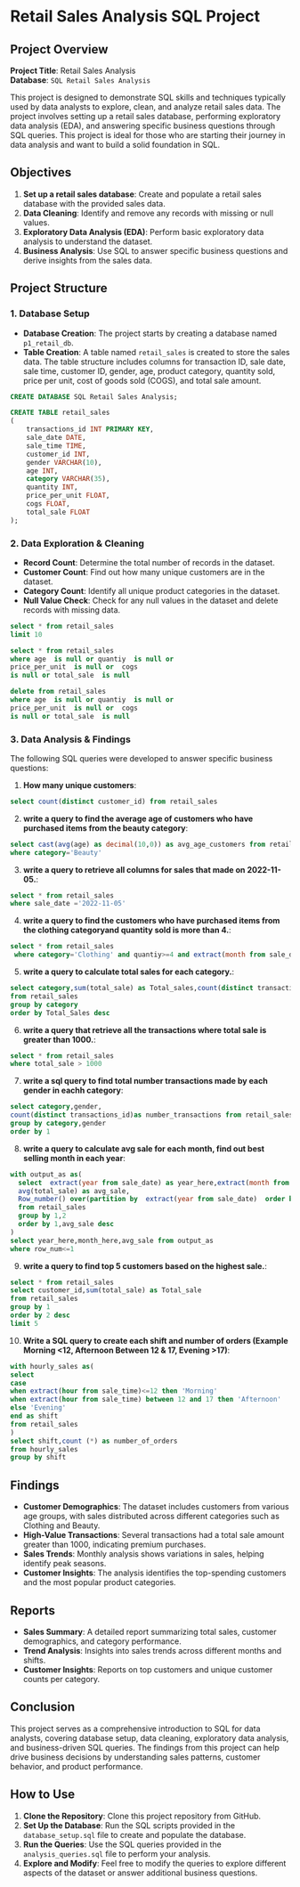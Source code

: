 # Retail Sales Analysis SQL Project

## Project Overview

**Project Title**: Retail Sales Analysis    
**Database**: `SQL Retail Sales Analysis`

This project is designed to demonstrate SQL skills and techniques typically used by data analysts to explore, clean, and analyze retail sales data. The project involves setting up a retail sales database, performing exploratory data analysis (EDA), and answering specific business questions through SQL queries. This project is ideal for those who are starting their journey in data analysis and want to build a solid foundation in SQL.

## Objectives

1. **Set up a retail sales database**: Create and populate a retail sales database with the provided sales data.
2. **Data Cleaning**: Identify and remove any records with missing or null values.
3. **Exploratory Data Analysis (EDA)**: Perform basic exploratory data analysis to understand the dataset.
4. **Business Analysis**: Use SQL to answer specific business questions and derive insights from the sales data.

## Project Structure

### 1. Database Setup

- **Database Creation**: The project starts by creating a database named `p1_retail_db`.
- **Table Creation**: A table named `retail_sales` is created to store the sales data. The table structure includes columns for transaction ID, sale date, sale time, customer ID, gender, age, product category, quantity sold, price per unit, cost of goods sold (COGS), and total sale amount.

```sql
CREATE DATABASE SQL Retail Sales Analysis;

CREATE TABLE retail_sales
(
    transactions_id INT PRIMARY KEY,
    sale_date DATE,	
    sale_time TIME,
    customer_id INT,	
    gender VARCHAR(10),
    age INT,
    category VARCHAR(35),
    quantity INT,
    price_per_unit FLOAT,	
    cogs FLOAT,
    total_sale FLOAT
);
```

### 2. Data Exploration & Cleaning

- **Record Count**: Determine the total number of records in the dataset.
- **Customer Count**: Find out how many unique customers are in the dataset.
- **Category Count**: Identify all unique product categories in the dataset.
- **Null Value Check**: Check for any null values in the dataset and delete records with missing data.

```sql
select * from retail_sales
limit 10

select * from retail_sales
where age  is null or quantiy  is null or
price_per_unit  is null or  cogs  
is null or total_sale  is null

delete from retail_sales
where age  is null or quantiy  is null or
price_per_unit  is null or  cogs  
is null or total_sale  is null

```

### 3. Data Analysis & Findings

The following SQL queries were developed to answer specific business questions:

1. **How many unique customers**:
```sql
select count(distinct customer_id) from retail_sales
```

2. **write a query to find the average age of customers who have purchased items from the beauty category**:
```sql
select cast(avg(age) as decimal(10,0)) as avg_age_customers from retail_sales
where category='Beauty'
```

3. **write a query to retrieve all columns for sales that made on 2022-11-05.**:
```sql
select * from retail_sales
where sale_date ='2022-11-05'
```

4. **write a query to find the  customers who have purchased items from the clothing categoryand quantity sold is more than 4.**:
```sql
select * from retail_sales
 where category='Clothing' and quantiy>=4 and extract(month from sale_date)='11'
```

5. **write a query to calculate total sales for each category.**:
```sql
select category,sum(total_sale) as Total_sales,count(distinct transactions_id) as total_orders
from retail_sales
group by category
order by Total_Sales desc
```

6. **write a query that retrieve all the  transactions where total sale is greater than 1000.**:
```sql
select * from retail_sales
where total_sale > 1000
```

7. **write a sql query to find total number transactions made by each gender in eachh category**:
```sql
select category,gender,
count(distinct transactions_id)as number_transactions from retail_sales
group by category,gender
order by 1
```

8. **write a query to calculate avg sale for each month, find out best selling month in each year**:
```sql
with output_as as(
  select  extract(year from sale_date) as year_here,extract(month from sale_date) as month_here, 
  avg(total_sale) as avg_sale,
  Row_number() over(partition by  extract(year from sale_date)  order by avg(total_sale)desc) as row_num
  from retail_sales
  group by 1,2
  order by 1,avg_sale desc
)
select year_here,month_here,avg_sale from output_as
where row_num<=1
```

9. **write a query to find top 5 customers based on the highest sale.**:
```sql
select * from retail_sales
select customer_id,sum(total_sale) as Total_sale 
from retail_sales
group by 1
order by 2 desc
limit 5
```

10. **Write a SQL query to create each shift and number of orders (Example Morning <12, Afternoon Between 12 & 17, Evening >17)**:
```sql
with hourly_sales as(
select 
case
when extract(hour from sale_time)<=12 then 'Morning'
when extract(hour from sale_time) between 12 and 17 then 'Afternoon'
else 'Evening'
end as shift
from retail_sales
)
select shift,count (*) as number_of_orders 
from hourly_sales
group by shift
```

## Findings

- **Customer Demographics**: The dataset includes customers from various age groups, with sales distributed across different categories such as Clothing and Beauty.
- **High-Value Transactions**: Several transactions had a total sale amount greater than 1000, indicating premium purchases.
- **Sales Trends**: Monthly analysis shows variations in sales, helping identify peak seasons.
- **Customer Insights**: The analysis identifies the top-spending customers and the most popular product categories.

## Reports

- **Sales Summary**: A detailed report summarizing total sales, customer demographics, and category performance.
- **Trend Analysis**: Insights into sales trends across different months and shifts.
- **Customer Insights**: Reports on top customers and unique customer counts per category.

## Conclusion

This project serves as a comprehensive introduction to SQL for data analysts, covering database setup, data cleaning, exploratory data analysis, and business-driven SQL queries. The findings from this project can help drive business decisions by understanding sales patterns, customer behavior, and product performance.

## How to Use

1. **Clone the Repository**: Clone this project repository from GitHub.
2. **Set Up the Database**: Run the SQL scripts provided in the `database_setup.sql` file to create and populate the database.
3. **Run the Queries**: Use the SQL queries provided in the `analysis_queries.sql` file to perform your analysis.
4. **Explore and Modify**: Feel free to modify the queries to explore different aspects of the dataset or answer additional business questions.

